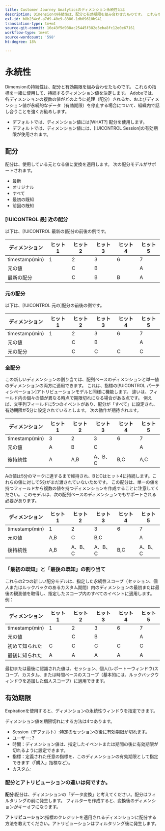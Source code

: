 ```yaml
---
title: Customer Journey Analyticsのディメンション永続性とは
description: Dimensionの持続性は、配分と有効期限を組み合わせたものです。 これらの指標を一緒に使用して、持続するディメンション値を決定します。
exl-id: b8b234c6-a7d9-40e9-8380-1db09610b941
translation-type: tm+mt
source-git-commit: 16e43f5d938ac25445f382e5eba8fc12e0e67161
workflow-type: tm+mt
source-wordcount: '598'
ht-degree: 18%

---
```


# 永続性

Dimensionの持続性は、配分と有効期限を組み合わせたものです。 これらの指標を一緒に使用して、持続するディメンション値を決定します。 Adobeでは、各ディメンションの複数の値がどのように処理（配分）されるか、およびディメンション値が永続的なデータ（有効期限）を停止する場合について、組織内で話し合うことを強くお勧めします。

* デフォルトでは、ディメンション値には[WHAT?] 配分を使用します。
* デフォルトでは、ディメンション値には、[!UICONTROL Session]の有効期限が使用されます。

## 配分

配分は、使用している元となる値に変換を適用します。 次の配分モデルがサポートされます。

* 最新
* オリジナル
* すべて
* 最初の既知
* 前回の既知

### [!UICONTROL 最] 近の配分

以下は、[!UICONTROL 最新の]配分の前後の例です。

| ディメンション | ヒット 1 | ヒット 2 | ヒット 3 | ヒット 4 | ヒット 5 |
| --- | --- | --- | --- | --- | --- |
| timestamp(min) | 1 | 2 | 3 | 6 | 7 |
| 元の値 |  | C | B |  | A |
| 最新の配分 |  | C | B | B | A |

###  元の配分

以下は、[!UICONTROL 元の]配分の前後の例です。

| ディメンション | ヒット 1 | ヒット 2 | ヒット 3 | ヒット 4 | ヒット 5 |
| --- | --- | --- | --- | --- | --- |
| timestamp(min) | 1 | 2 | 3 | 6 | 7 |
| 元の値 |  | C | B |  | A |
| 元の配分 |  | C | C | C | C |

###  全配分

この新しいディメンションの割り当ては、配列ベースのディメンションと単一値のディメンションの両方に適用できます。 これは、指標の[!UICONTROL パーティシペーション]アトリビューションモデルと同様に機能します。 違いは、フィールド内の個々の値が異なる時点で期限切れになる場合がある点です。 例えば、文字列フィールドに5つのイベントがあり、配分が「すべて」に設定され、有効期限が5分に設定されているとします。 次の動作が期待されます。

| ディメンション | ヒット 1 | ヒット 2 | ヒット 3 | ヒット 4 | ヒット 5 |
| --- | --- | --- | --- | --- | --- |
| timestamp(min) | 3 | 2 | 3 | 6 | 7 |
| 元の値 | A | B | C |  | A |
| 後持続性 | A | A,B | A、B、C | B,C | A,C |

Aの値は5分のマークに達するまで維持され、BとCはヒット4に持続します。これらの値に対して5分がまだ渡されていないためです。 この配分は、単一の値を持つフィールドから複数の値を持つディメンションを作成することに注意してください。 このモデルは、次の配列ベースのディメンションでもサポートされる必要があります。

| ディメンション | ヒット 1 | ヒット 2 | ヒット 3 | ヒット 4 | ヒット 5 |
| --- | --- | --- | --- | --- | --- |
| timestamp(min) | 1 | 2 | 3 | 6 | 7 |
| 元の値 | A,B | C | B,C |  | A |
| 後持続性 | A,B | A、B、C | A、B、C | B,C | A、B、C |

### 「最初の既知」と「最後の既知」の割り当て

これらの2つの新しい配分モデルは、指定した永続性スコープ（セッション、個人またはルックバックのあるカスタム期間）内のディメンションの最初または最後の観測値を取得し、指定したスコープ内のすべてのイベントに適用します。 例：

| ディメンション | ヒット 1 | ヒット 2 | ヒット 3 | ヒット 4 | ヒット 5 |
| --- | --- | --- | --- | --- | --- |
| timestamp(min) | 1 | 2 | 3 | 6 | 7 |
| 元の値 |  | C | B |  | A |
| 初めて知られた | C | C | C | C | C |
| 最後に知られた | A | A | A | A | A |

最初または最後に認識された値は、セッション、個人(レポートーウィンドウ)スコープ、カスタム、または時間ベースのスコープ（基本的には、ルックバックウィンドウを追加した個人スコープ）に適用できます。

## 有効期限

 Expirationを使用すると、ディメンションの永続性ウィンドウを指定できます。

ディメンション値を期限切れにする方法は4つあります。

* Session（デフォルト）:特定のセッションの後に有効期限が切れます。
* ユーザー: ?
* 時間：ディメンション値は、指定したイベントまたは期間の後に有効期限が切れるように設定できます。
* 指標：定義された任意の指標を、このディメンションの有効期限として指定できます（「購入」指標など）。
* カスタム:

### 配分とアトリビューションの違いは何ですか。

**配分**:配分は、ディメンションの「データ変換」と考えてください。配分はフィルタリングの前に発生します。 フィルターを作成すると、変換後のディメンションがキーオフになります。

**アトリビューション**:指標のクレジットを適用されるディメンションに配分する方法を教えてください。アトリビューションはフィルタリング後に発生します。
